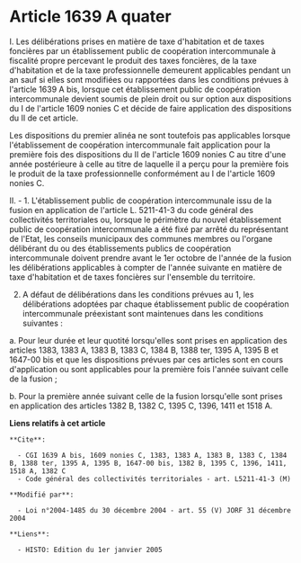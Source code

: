 # Article 1639 A quater

I. Les délibérations prises en matière de taxe d'habitation et de taxes foncières par un établissement public de coopération
intercommunale à fiscalité propre percevant le produit des taxes foncières, de la taxe d'habitation et de la taxe
professionnelle demeurent applicables pendant un an sauf si elles sont modifiées ou rapportées dans les conditions prévues à
l'article 1639 A bis, lorsque cet établissement public de coopération intercommunale devient soumis de plein droit ou sur
option aux dispositions du I de l'article 1609 nonies C et décide de faire application des dispositions du II de cet article.

Les dispositions du premier alinéa ne sont toutefois pas applicables lorsque l'établissement de coopération intercommunale
fait application pour la première fois des dispositions du II de l'article 1609 nonies C au titre d'une année postérieure à
celle au titre de laquelle il a perçu pour la première fois le produit de la taxe professionnelle conformément au I de
l'article 1609 nonies C.

II. - 1. L'établissement public de coopération intercommunale issu de la fusion en application de l'article L. 5211-41-3 du
code général des collectivités territoriales ou, lorsque le périmètre du nouvel établissement public de coopération
intercommunale a été fixé par arrêté du représentant de l'Etat, les conseils municipaux des communes membres ou l'organe
délibérant du ou des établissements publics de coopération intercommunale doivent prendre avant le 1er octobre de l'année de
la fusion les délibérations applicables à compter de l'année suivante en matière de taxe d'habitation et de taxes foncières
sur l'ensemble du territoire.

2. A défaut de délibérations dans les conditions prévues au 1, les délibérations adoptées par chaque établissement public de
coopération intercommunale préexistant sont maintenues dans les conditions suivantes :

a. Pour leur durée et leur quotité lorsqu'elles sont prises en application des articles 1383, 1383 A, 1383 B, 1383 C, 1384 B,
1388 ter, 1395 A, 1395 B et 1647-00 bis et que les dispositions prévues par ces articles sont en cours d'application ou sont
applicables pour la première fois l'année suivant celle de la fusion ;

b. Pour la première année suivant celle de la fusion lorsqu'elle sont prises en application des articles 1382 B, 1382 C, 1395
C, 1396, 1411 et 1518 A.

**Liens relatifs à cet article**

	**Cite**:

	  - CGI 1639 A bis, 1609 nonies C, 1383, 1383 A, 1383 B, 1383 C, 1384 B, 1388 ter, 1395 A, 1395 B, 1647-00 bis, 1382 B, 1395 C, 1396, 1411, 1518 A, 1382 C
	  - Code général des collectivités territoriales - art. L5211-41-3 (M)

	**Modifié par**:

	  - Loi n°2004-1485 du 30 décembre 2004 - art. 55 (V) JORF 31 décembre 2004

	**Liens**:

	  - HISTO: Edition du 1er janvier 2005
